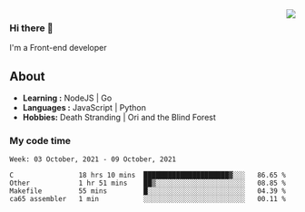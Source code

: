 <img align='right' src="https://github-readme-stats.vercel.app/api?username=strugglebak&show_icons=true">

### Hi there 👋

I'm a Front-end developer

## About

-  **Learning :** NodeJS | Go
-  **Languages :** JavaScript | Python
-  **Hobbies:** Death Stranding | Ori and the Blind Forest

### My code time

<!--START_SECTION:waka-->
```text
Week: 03 October, 2021 - 09 October, 2021

C                18 hrs 10 mins  █████████████████████▓░░░   86.65 % 
Other            1 hr 51 mins    ██▒░░░░░░░░░░░░░░░░░░░░░░   08.85 % 
Makefile         55 mins         █░░░░░░░░░░░░░░░░░░░░░░░░   04.39 % 
ca65 assembler   1 min           ░░░░░░░░░░░░░░░░░░░░░░░░░   00.11 % 
```
<!--END_SECTION:waka-->
